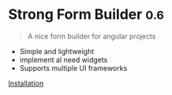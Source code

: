 <!-- _coverpage.md -->

<!-- ![logo](_media/icon.svg) -->

# Strong Form Builder <small>0.6</small>

> A nice form builder for angular projects

- Simple and lightweight
- implement al need widgets
- Supports multiple UI frameworks

[Installation](/installation.md)
